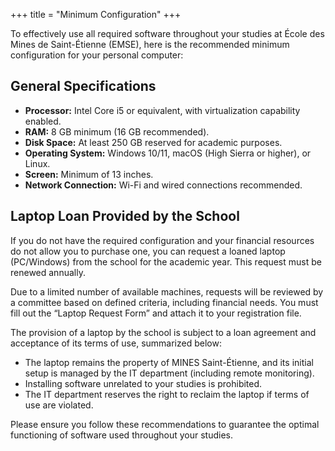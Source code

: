 +++
title = "Minimum Configuration"
+++

To effectively use all required software throughout your studies at École des Mines de Saint-Étienne (EMSE), here is the recommended minimum configuration for your personal computer:

## General Specifications

- **Processor:** Intel Core i5 or equivalent, with virtualization capability enabled.
- **RAM:** 8 GB minimum (16 GB recommended).
- **Disk Space:** At least 250 GB reserved for academic purposes.
- **Operating System:** Windows 10/11, macOS (High Sierra or higher), or Linux.
- **Screen:** Minimum of 13 inches.
- **Network Connection:** Wi-Fi and wired connections recommended.

## Laptop Loan Provided by the School

If you do not have the required configuration and your financial resources do not allow you to purchase one, you can request a loaned laptop (PC/Windows) from the school for the academic year. This request must be renewed annually.

Due to a limited number of available machines, requests will be reviewed by a committee based on defined criteria, including financial needs. You must fill out the “Laptop Request Form” and attach it to your registration file.

The provision of a laptop by the school is subject to a loan agreement and acceptance of its terms of use, summarized below:

- The laptop remains the property of MINES Saint-Étienne, and its initial setup is managed by the IT department (including remote monitoring).
- Installing software unrelated to your studies is prohibited.
- The IT department reserves the right to reclaim the laptop if terms of use are violated.

Please ensure you follow these recommendations to guarantee the optimal functioning of software used throughout your studies.
